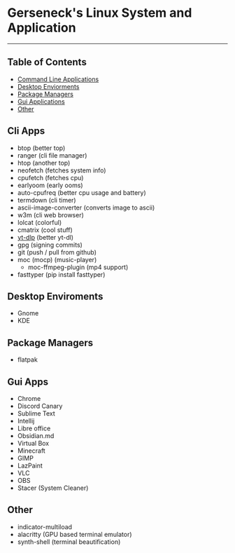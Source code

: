 # Gerseneck's Linux System and Application
---

## Table of Contents
- [Command Line Applications](#cli-apps)
- [Desktop Enviorments](#desktop-enviroment)
- [Package Managers](#package-managers)
- [Gui Applications](#gui-apps)
- [Other](#other)

## Cli Apps
- btop (better top)
- ranger (cli file manager)
- htop (another top)
- neofetch (fetches system info)
- cpufetch (fetches cpu)
- earlyoom (early ooms)
- auto-cpufreq (better cpu usage and battery)
- termdown (cli timer)
- ascii-image-converter (converts image to ascii)
- w3m (cli web browser)
- lolcat (colorful)
- cmatrix (cool stuff)
- [yt-dlp](https://github.com/yt-dlp/yt-dlp) (better yt-dl)
- gpg (signing commits)
- git (push / pull from github)
- moc (mocp) (music-player)
	- moc-ffmpeg-plugin (mp4 support)
- fasttyper (pip install fasttyper)

## Desktop Enviroments
- Gnome
- KDE

## Package Managers
- flatpak

## Gui Apps
- Chrome
- Discord Canary
- Sublime Text
- Intellij
- Libre office
- Obsidian.md
- Virtual Box
- Minecraft
- GIMP
- LazPaint
- VLC
- OBS
- Stacer (System Cleaner)

## Other
- indicator-multiload 
- alacritty (GPU based terminal emulator)
- synth-shell (terminal beautification)